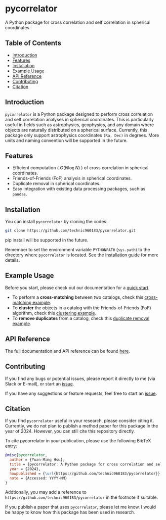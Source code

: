 # pycorrelator
A Python package for cross correlation and self correlation in spherical coordinates.

## Table of Contents
- [Introduction](#introduction)
- [Features](#features)
- [Installation](#installation)
- [Example Usage](#example-usage)
- [API Reference](#api-reference)
- [Contributing](#contributing)
- [Citation](#citation)

## Introduction
`pycorrelator` is a Python package designed to perform cross correlation and self correlation analyses in spherical coordinates. This is particularly useful in fields such as astrophysics, geophysics, and any domain where objects are naturally distributed on a spherical surface.
Currently, this package only support astrophysics coordinates `(Ra, Dec)` in degrees. More units and naming convention will be supported in the future.

## Features
- Efficient computation ( $O(N\log N)$ ) of cross correlation in spherical coordinates.
- Friends-of-Friends (FoF) analysis in spherical coordinates.
- Duplicate removal in spherical coordinates.
- Easy integration with existing data processing packages, such as `pandas`.

## Installation
You can install `pycorrelator` by cloning the codes:
```bash
git clone https://github.com/technic960183/pycorrelator.git
```

pip install will be supported in the future.

Remember to set the environment variable `PYTHONPATH` (`sys.path`) to the directory where `pycorrelator` is located.
See the [installation guide](https://technic960183.github.io/pycorrelator/install.html) for more details.

## Example Usage
Before you start, please check out our documentation for a
[quick start](https://technic960183.github.io/pycorrelator/index.html#quickstart).

- To perform a **cross-matching** between two catalogs, check this
  [cross-matching example](https://technic960183.github.io/pycorrelator/tutorial/xmatch.html).
- To **cluster** the objects in a catalog with the Friends-of-Friends (FoF) algorithm, check this
  [clustering example](https://technic960183.github.io/pycorrelator/tutorial/fof.html).
- To **remove duplicates** from a catalog, check this
  [duplicate removal example](https://technic960183.github.io/pycorrelator/tutorial/duplicates_removal.html).

## API Reference
The full documentation and API reference can be found [here](https://technic960183.github.io/pycorrelator/index.html).

## Contributing
If you find any bugs or potential issues, please report it directly to me (via Slack or E-mail), or start an [issue](https://github.com/technic960183/pycorrelator/issues).

If you have any suggestions or feature requests, feel free to start an [issue](https://github.com/technic960183/pycorrelator/issues).

## Citation
If you find `pycorrelator` useful in your research, please consider citing it. Currently, we do not plan to publish a method paper for this package in the year of 2024. However, you can still cite this repository directly.

To cite pycorrelator in your publication, please use the following BibTeX entry:
```bibtex
@misc{pycorrelator,
  author = {Yuan-Ming Hsu},
  title = {pycorrelator: A Python package for cross correlation and self correlation in spherical coordinates.},
  year = {2024},
  howpublished = {\url{https://github.com/technic960183/pycorrelator}},
  note = {Accessed: YYYY-MM}
}
```
Addtionally, you may add a reference to `https://github.com/technic960183/pycorrelator` in the footnote if suitable.

If you publish a paper that uses `pycorrelator`, please let me know. I would be happy to know how this package has been used in research.
